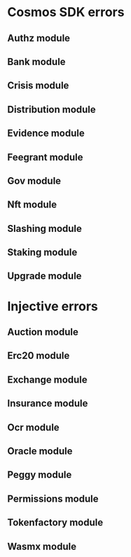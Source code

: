 # Cosmos SDK errors

## Authz module

<!-- MARKDOWN-AUTO-DOCS:START (JSON_TO_HTML_TABLE:src=./source/json_tables/errors/authz.json) -->
<!-- MARKDOWN-AUTO-DOCS:END -->

## Bank module

<!-- MARKDOWN-AUTO-DOCS:START (JSON_TO_HTML_TABLE:src=./source/json_tables/errors/bank.json) -->
<!-- MARKDOWN-AUTO-DOCS:END -->

## Crisis module

<!-- MARKDOWN-AUTO-DOCS:START (JSON_TO_HTML_TABLE:src=./source/json_tables/errors/crisis.json) -->
<!-- MARKDOWN-AUTO-DOCS:END -->

## Distribution module

<!-- MARKDOWN-AUTO-DOCS:START (JSON_TO_HTML_TABLE:src=./source/json_tables/errors/distribution.json) -->
<!-- MARKDOWN-AUTO-DOCS:END -->

## Evidence module

<!-- MARKDOWN-AUTO-DOCS:START (JSON_TO_HTML_TABLE:src=./source/json_tables/errors/evidence.json) -->
<!-- MARKDOWN-AUTO-DOCS:END -->

## Feegrant module

<!-- MARKDOWN-AUTO-DOCS:START (JSON_TO_HTML_TABLE:src=./source/json_tables/errors/feegrant.json) -->
<!-- MARKDOWN-AUTO-DOCS:END -->

## Gov module

<!-- MARKDOWN-AUTO-DOCS:START (JSON_TO_HTML_TABLE:src=./source/json_tables/errors/gov.json) -->
<!-- MARKDOWN-AUTO-DOCS:END -->

## Nft module

<!-- MARKDOWN-AUTO-DOCS:START (JSON_TO_HTML_TABLE:src=./source/json_tables/errors/nft.json) -->
<!-- MARKDOWN-AUTO-DOCS:END -->

## Slashing module

<!-- MARKDOWN-AUTO-DOCS:START (JSON_TO_HTML_TABLE:src=./source/json_tables/errors/slashing.json) -->
<!-- MARKDOWN-AUTO-DOCS:END -->

## Staking module

<!-- MARKDOWN-AUTO-DOCS:START (JSON_TO_HTML_TABLE:src=./source/json_tables/errors/staking.json) -->
<!-- MARKDOWN-AUTO-DOCS:END -->

## Upgrade module

<!-- MARKDOWN-AUTO-DOCS:START (JSON_TO_HTML_TABLE:src=./source/json_tables/errors/upgrade.json) -->
<!-- MARKDOWN-AUTO-DOCS:END -->

# Injective errors

## Auction module

<!-- MARKDOWN-AUTO-DOCS:START (JSON_TO_HTML_TABLE:src=./source/json_tables/chain/errors/auction.json) -->
<!-- MARKDOWN-AUTO-DOCS:END -->

## Erc20 module

<!-- MARKDOWN-AUTO-DOCS:START (JSON_TO_HTML_TABLE:src=./source/json_tables/chain/errors/erc20.json) -->
<!-- MARKDOWN-AUTO-DOCS:END -->

## Exchange module

<!-- MARKDOWN-AUTO-DOCS:START (JSON_TO_HTML_TABLE:src=./source/json_tables/chain/errors/exchange.json) -->
<!-- MARKDOWN-AUTO-DOCS:END -->

## Insurance module

<!-- MARKDOWN-AUTO-DOCS:START (JSON_TO_HTML_TABLE:src=./source/json_tables/chain/errors/insurance.json) -->
<!-- MARKDOWN-AUTO-DOCS:END -->

## Ocr module

<!-- MARKDOWN-AUTO-DOCS:START (JSON_TO_HTML_TABLE:src=./source/json_tables/chain/errors/ocr.json) -->
<!-- MARKDOWN-AUTO-DOCS:END -->

## Oracle module

<!-- MARKDOWN-AUTO-DOCS:START (JSON_TO_HTML_TABLE:src=./source/json_tables/chain/errors/oracle.json) -->
<!-- MARKDOWN-AUTO-DOCS:END -->

## Peggy module

<!-- MARKDOWN-AUTO-DOCS:START (JSON_TO_HTML_TABLE:src=./source/json_tables/chain/errors/peggy.json) -->
<!-- MARKDOWN-AUTO-DOCS:END -->

## Permissions module

<!-- MARKDOWN-AUTO-DOCS:START (JSON_TO_HTML_TABLE:src=./source/json_tables/chain/errors/permissions.json) -->
<!-- MARKDOWN-AUTO-DOCS:END -->

## Tokenfactory module

<!-- MARKDOWN-AUTO-DOCS:START (JSON_TO_HTML_TABLE:src=./source/json_tables/chain/errors/tokenfactory.json) -->
<!-- MARKDOWN-AUTO-DOCS:END -->

## Wasmx module

<!-- MARKDOWN-AUTO-DOCS:START (JSON_TO_HTML_TABLE:src=./source/json_tables/chain/errors/wasmx.json) -->
<!-- MARKDOWN-AUTO-DOCS:END -->


